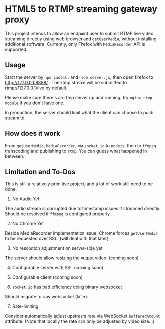 # HTML5 to RTMP streaming gateway proxy

This project intends to allow an endpoint user to submit RTMP live video streaming directly using web browser and `getUserMedia`, without installing additional software. Currently, only Firefox with `MediaRecorder` API is supported.

## Usage

Start the server by `npm install` and `node server.js`, then open firefox to http://127.0.0.1:8888/ . The rtmp stream will be submitted to rtmp://127.0.0.1/live by default.

Please make sure there's an rtmp server up and running; try `nginx-rtmp-module` if you don't have one.

In production, the server should limit what the client can choose to push stream to.

## How does it work

From `getUserMedia`, `MediaRecorder`, via `socket.io` to `nodejs`, then to `ffmpeg` transcoding and publishing to `rtmp`. You can guess what happened in between.


## Limitation and To-Dos

This is still a relatively primitive project, and a lot of work still need to be done.

1. No Audio Yet

The audio stream is corrupted due to timestamp issues if streamed directly. Should be resolved if `ffmpeg` is configured properly.

2. No Chrome Yet

Beside MediaRecorder implementation issue, Chrome forces `getUserMedia` to be requested over SSL. (will deal with that later)

3. No resolution adjustment on server-side yet

The server should allow resizing the output video. (coming soon)

4. Configurable server with SSL (coming soon)

5. Configurable client (coming soon)

6. `socket.io` has bad efficiency doing binary websocket

Should migrate to raw websocket (later).

7. Rate-limiting

Consider automatically adjust upstream rate via WebSocket `bufferedAmount` attribute. (Note that locally the rate can only be adjusted by video size...)
